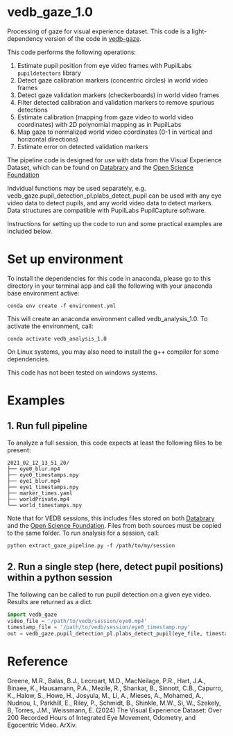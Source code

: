 # vedb_gaze_1.0
Processing of gaze for visual experience dataset. This code is a light-dependency version of the code in [vedb-gaze](http://github.com). 

This code performs the following operations: 

1. Estimate pupil position from eye video frames with PupilLabs `pupildetectors` library
2. Detect gaze calibration markers (concentric circles) in world video frames
3. Detect gaze validation markers (checkerboards) in world video frames
4. Filter detected calibration and validation markers to remove spurious detections
5. Estimate calibration (mapping from gaze video to world video coordinates) with 2D polynomial mapping as in PupilLabs
6. Map gaze to normalized world video coordinates (0-1 in vertical and horizontal directions)
7. Estimate error on detected validation markers

The pipeline code is designed for use with data from the Visual Experience Dataset, which can be found on [Databrary](http://nyu.databrary.org/volumes/1612) and the [Open Science Foundation](https://osf.io/2gdkb/)

Indvidual functions may be used separately, e.g. vedb_gaze.pupil_detection_pl.plabs_detect_pupil can be used with any eye video data to detect pupils, and any world video data to detect markers. Data structures are compatible with PupilLabs PupilCapture software. 

Instructions for setting up the code to run and some practical examples are included below. 

# Set up environment
To install the dependencies for this code in anaconda, please go to this directory in your terminal app and call the following with your anaconda base environment active:

`conda env create -f environment.yml`

This will create an anaconda environment called vedb_analysis_1.0. To activate the environment, call: 

`conda activate vedb_analysis_1.0`

On Linux systems, you may also need to install the g++ compiler for some dependencies.

This code has not been tested on windows systems.

# Examples

## 1. Run full pipeline

To analyze a full session, this code expects at least the following files to be present: 

```
2021_02_12_13_51_20/
├── eye0_blur.mp4
├── eye0_timestamps.npy
├── eye1_blur.mp4
├── eye1_timestamps.npy
├── marker_times.yaml
├── worldPrivate.mp4
└── world_timestamps.npy
```

Note that for VEDB sessions, this includes files stored on both [Databrary](http://nyu.databrary.org/volumes/1612) and the [Open Science Foundation](https://osf.io/2gdkb/). Files from both sources must be copied to the same folder. To run analysis for a session, call: 

`python extract_gaze_pipeline.py -f /path/to/my/session`


## 2. Run a single step (here, detect pupil positions) within a python session

The following can be called to run pupil detection on a given eye video. Results are returned as a dict.

```python
import vedb_gaze
video_file = '/path/to/vedb/session/eye0.mp4'
timestamp_file = '/path/to/vedb/session/eye0_timestamp.npy'
out = vedb_gaze.pupil_detection_pl.plabs_detect_pupil(eye_file, timestamp_file=timestamp_file, start_frame=0, end_frame=2000, id=0, )
```

# Reference
Greene, M.R., Balas, B.J., Lecroart, M.D., MacNeilage, P.R., Hart, J.A., Binaee, K., Hausamann, P.A., Mezile, R., Shankar, B., Sinnott, C.B., Capurro, K., Halow, S., Howe, H., Josyula, M., Li, A., Mieses, A., Mohamed, A., Nudnou, I., Parkhill, E., Riley, P., Schmidt, B., Shinkle, M.W., Si, W., Szekely, B, Torres, J.M., Weissmann, E. (2024) The Visual Experience Dataset: Over 200 Recorded Hours of Integrated Eye Movement, Odometry, and Egocentric Video. ArXiv.